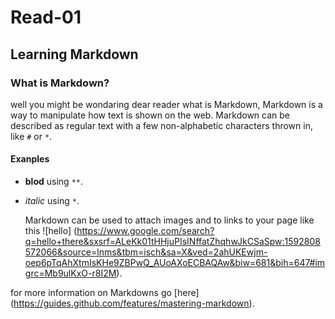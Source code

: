 # Read-01 

## Learning Markdown

### What is Markdown?

well you might be wondaring dear reader what is Markdown,
Markdown is a way to manipulate how text is shown on the web.
Markdown can be described as regular text with a few non-alphabetic characters thrown in, like `#` or `*`.

#### Exanples
- **blod** using `**`.
- *italic* using `*`.
  
  Markdown can be used to attach images and to links to your
  page like this
 ![hello] (https://www.google.com/search?q=hello+there&sxsrf=ALeKk01tHHjuPIsINffatZhqhwJkCSaSpw:1592808572066&source=lnms&tbm=isch&sa=X&ved=2ahUKEwjm-oep6pTqAhXtmIsKHe9ZBPwQ_AUoAXoECBAQAw&biw=681&bih=647#imgrc=Mb9ulKxO-r8I2M).

 for more information on Markdowns go [here] (https://guides.github.com/features/mastering-markdown).


